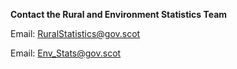 **Contact the Rural and Environment Statistics Team**

Email: [RuralStatistics@gov.scot](mailto:RuralStatistics@gov.scot)

Email: [Env_Stats@gov.scot](mailto:Env_Stats@gov.scot)

